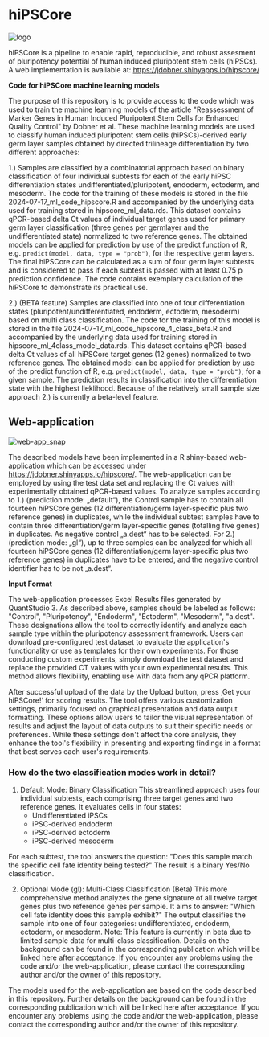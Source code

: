 # hiPSCore
![logo](https://github.com/user-attachments/assets/9895ad83-a4f3-48b6-839f-2396e7de61b3)

hiPSCore is a pipeline to enable rapid, reproducible, and robust assesment of pluripotency potential of human induced pluripotent stem cells (hiPSCs). 
A web implementation is available at: https://jdobner.shinyapps.io/hipscore/

**Code for hiPSCore machine learning models**

The purpose of this repository is to provide access to the code which was used to train the machine learning models of the article "Reassessment of Marker Genes in Human Induced Pluripotent Stem Cells for Enhanced Quality Control" by Dobner et al.
These machine learning models are used to classify human induced pluripotent stem cells (hiPSCs)-derived early germ layer samples obtained by directed trilineage differentiation by two different approaches:

1.) Samples are classified by a combinatorial approach based on binary classification of four individual subtests for each of the early hiPSC differentiation states undifferentiated/pluripotent, endoderm, ectoderm, and mesoderm. The code for the training of these models is stored in the file 2024-07-17_ml_code_hipscore.R and accompanied by the underlying data used for training stored in hipscore_ml_data.rds. This dataset contains qPCR-based delta Ct values of individual target genes used for primary germ layer classification (three genes per germlayer and the undifferentiated state) normalized to two reference genes.
The obtained models can be applied for prediction by use of the predict function of R, e.g. ``predict(model, data, type = "prob")``, for the respective germ layers. The final hiPSCore can be calculated as a sum of four germ layer subtests and is considered to pass if each subtest is passed with at least 0.75 p prediction confidence. The code contains exemplary calculation of the hiPSCore to demonstrate its practical use.

2.) (BETA feature) Samples are classified into one of four differentiation states (pluripotent/undifferentiated, endoderm, ectoderm, mesoderm) based on multi class classification. The code for the training of this model is stored in the file 2024-07-17_ml_code_hipscore_4_class_beta.R and accompanied by the underlying data used for training stored in hipscore_ml_4class_model_data.rds.
This dataset contains qPCR-based delta Ct values of all hiPSCore target genes (12 genes) normalized to two reference genes.
The obtained model can be applied for prediction by use of the predict function of R, e.g. ``predict(model, data, type = "prob")``, for a given sample. The prediction results in classification into the differentiation state with the highest lieklihood.
Because of the relatively small sample size approach 2.) is currently a beta-level feature.

## Web-application

![web-app_snap](https://github.com/user-attachments/assets/2d5c1676-91b5-47e1-9f77-4c4776b768d5)


The described models have been implemented in a R shiny-based web-application which can be accessed under https://jdobner.shinyapps.io/hipscore/. The web-application can be employed by using the test data set and replacing the Ct values with experimentally obtained qPCR-based values. To analyze samples according to 1.) (prediction mode: „default“), the Control sample has to contain all fourteen hiPSCore genes (12 differentiation/germ layer-specific plus two reference genes) in duplicates, while the individual subtest samples have to contain three differentiation/germ layer-specific genes (totalling five genes) in duplicates. As negative control „a.dest“ has to be selected.
For 2.) (prediction mode: „gl“), up to three samples can be analyzed for which all fourteen hiPSCore genes (12 differentiation/germ layer-specific plus two reference genes) in duplicates have to be entered, and the negative control identifier has to be not „a.dest“.

**Input Format**

The web-application processes Excel Results files generated by QuantStudio 3. As described above, samples should be labeled as follows: "Control", "Pluripotency", "Endoderm", "Ectoderm", "Mesoderm", "a.dest".
These designations allow the tool to correctly identify and analyze each sample type within the pluripotency assessment framework.
Users can download pre-configured test dataset to evaluate the application's functionality or use as templates for their own experiments. For those conducting custom experiments, simply download the test dataset and replace the provided CT values with your own experimental results. This method allows flexibility, enabling use with data from any qPCR platform.

After successful upload of the data by the Upload button, press ‚Get your hiPSCore!‘ for scoring results.
The tool offers various customization settings, primarily focused on graphical presentation and data output formatting. These options allow users to tailor the visual representation of results and adjust the layout of data outputs to suit their specific needs or preferences. While these settings don't affect the core analysis, they enhance the tool's flexibility in presenting and exporting findings in a format that best serves each user's requirements.

### How do the two classification modes work in detail?

1. Default Mode: Binary Classification
This streamlined approach uses four individual subtests, each comprising three target genes and two reference genes. It evaluates cells in four states:
   - Undifferentiated iPSCs
   - iPSC-derived endoderm
   - iPSC-derived ectoderm
   - iPSC-derived mesoderm

For each subtest, the tool answers the question: "Does this sample match the specific cell fate identity being tested?" The result is a binary Yes/No classification.

2. Optional Mode (gl): Multi-Class Classification (Beta)
 This more comprehensive method analyzes the gene signature of all twelve target genes plus two reference genes per sample. It aims to answer: "Which cell fate identity does this sample exhibit?" The output classifies the sample into one of four categories: undifferentiated, endoderm, ectoderm, or mesoderm.
Note: This feature is currently in beta due to limited sample data for multi-class classification. Details on the background can be found in the corresponding publication which will be linked here after acceptance. If you encounter any problems using the code and/or the web-application, please contact the corresponding author and/or the owner of this repository.

The models used for the web-application are based on the code described in this repository.
Further details on the background can be found in the corresponding publication which will be linked here after acceptance.
If you encounter any problems using the code and/or the web-application, please contact the corresponding author and/or the owner of this repository.
